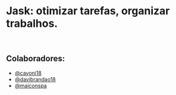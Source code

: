 <h1>Jask: otimizar tarefas, organizar trabalhos.</small> </h1>

<br />

<h2>Colaboradores:</h2>
<ul>
  <li><a href="github.com/cayoni18">@cayoni18</a></li>
  <li><a href="github.com/davibrandao18">@davibrandao18</a></li>
  <li><a href="github.com/maiconspa">@maiconspa</a></li>
</ul>
